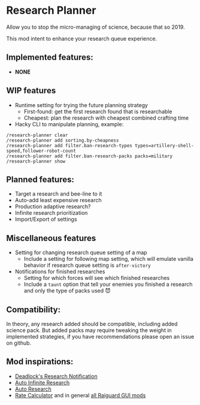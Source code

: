 # Research Planner

Allow you to stop the micro-managing of science, because that so 2019.

This mod intent to enhance your research queue experience.

## Implemented features:

- **NONE**

## WIP features

- Runtime setting for trying the future planning strategy
  - First-found: get the first research found that is researchable
  - Cheapest: plan the research with cheapest combined crafting time
- Hacky CLI to manipulate planning, example:
```
/research-planner clear
/research-planner add sorting.by-cheapness
/research-planner add filter.ban-research-types types=artillery-shell-speed,follower-robot-count
/research-planner add filter.ban-research-packs packs=military
/research-planner show
```

## Planned features:

- Target a research and bee-line to it
- Auto-add least expensive research
- Production adaptive research?
- Infinite research prioritization
- Import/Export of settings

## Miscellaneous features

- Setting for changing research queue setting of a map
  - Include a setting for following map setting, which will emulate vanilla
    behavior if research queue setting is `after-victory`
- Notifications for finished researches
  - Setting for which forces will see which finished researches
  - Include a `taunt` option that tell your enemies you finished a research and
    only the type of packs used 😈

## Compatibility:

In theory, any research added should be compatible, including added science
pack. But added packs may require tweaking the weight in implemented strategies,
if you have recommendations please open an issue on github.

## Mod inspirations:

- [Deadlock's Research Notification](https://mods.factorio.com/mod/DeadlockResearchNotifications)
- [Auto Infinite Research](https://mods.factorio.com/mod/auto-infinite-research)
- [Auto Research](https://mods.factorio.com/mod/auto-research)
- [Rate Calculator](https://mods.factorio.com/mod/RateCalculator) and in general
  [all Raiguard GUI mods](https://mods.factorio.com/user/Raiguard)
